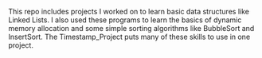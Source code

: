 This repo includes projects I worked on to learn basic data structures like Linked Lists. 
I also used these programs to learn the basics of dynamic memory allocation and some simple sorting algorithms like BubbleSort and InsertSort.
The Timestamp_Project puts many of these skills to use in one project.
